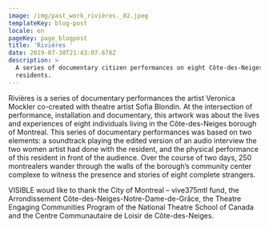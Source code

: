 ```yaml
---
image: /img/past_work_rivières._02.jpeg
templateKey: blog-post
locale: en
pageKey: page_blogpost
title: 'Rivières '
date: 2019-07-30T21:43:07.678Z
description: >
  A series of documentary citizen performances on eight Côte-des-Neiges
  residents.
---
```

Rivières is a series of documentary performances the artist Veronica Mockler co-created with theatre artist Sofia Blondin. At the intersection of performance, installation and documentary, this artwork was about the lives and experiences of eight individuals living in the Côte-des-Neiges borough of Montreal. This series of  documentary performances was based on two elements: a soundtrack playing the edited version of an audio interview the two women artist had done with the resident, and the physical performance of this resident in front of the audience. Over the course of two days, 250 montrealers wander through the walls of the borough’s community center complexe to witness the presence and stories of eight complete strangers. 

VISIBLE woud like to thank the City of Montreal – vive375mtl fund, the Arrondissement Côte-des-Neiges-Notre-Dame-de-Grâce, the Theatre Engaging Communities Program of the National Theatre School of Canada and the Centre Communautaire de Loisir de Côte-des-Neiges.
